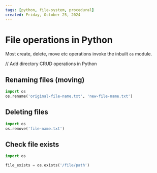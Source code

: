 ```yaml
---
tags: [python, file-system, procedural]
created: Friday, October 25, 2024
---
```


# File operations in Python

Most create, delete, move etc operations invoke the inbuilt `os` module.

// Add directory CRUD operations in Python

## Renaming files (moving)

```py
import os
os.rename('original-file-name.txt', 'new-file-name.txt')
```

## Deleting files

```py
import os
os.remove('file-name.txt')
```

## Check file exists

```python
import os

file_exists = os.exists('/file/path')

```
